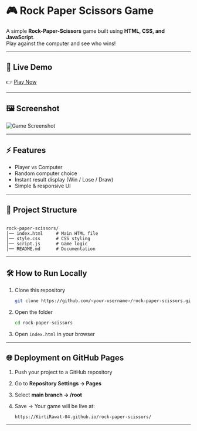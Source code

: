 # 🎮 Rock Paper Scissors Game  

A simple **Rock-Paper-Scissors** game built using **HTML, CSS, and JavaScript**.  
Play against the computer and see who wins!  

---

## 🚀 Live Demo  
👉 [Play Now](https://KirtiRawat.github.io/rock-paper-scissors/)  

---

## 🖼️ Screenshot  
![Game Screenshot](screenshot.png)  

---

## ⚡ Features  
- Player vs Computer  
- Random computer choice  
- Instant result display (Win / Lose / Draw)  
- Simple & responsive UI  

---

## 📂 Project Structure  
```

rock-paper-scissors/
│── index.html     # Main HTML file
│── style.css      # CSS styling
│── script.js      # Game logic
│── README.md      # Documentation

````

---

## 🛠️ How to Run Locally  
1. Clone this repository  
   ```bash
   git clone https://github.com/<your-username>/rock-paper-scissors.git
   ````

2. Open the folder

   ```bash
   cd rock-paper-scissors
   ```
3. Open `index.html` in your browser

---

## 🌐 Deployment on GitHub Pages

1. Push your project to a GitHub repository
2. Go to **Repository Settings → Pages**
3. Select **main branch → /root**
4. Save → Your game will be live at:

   ```
   https://KirtiRawat-04.github.io/rock-paper-scissors/
   ```

---
